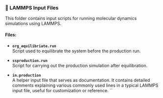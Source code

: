 ### 🧾 LAMMPS Input Files

This folder contains input scripts for running molecular dynamics simulations using LAMMPS.

#### Files:

- **`org_equilibriate.run`**  
  Script used to equilibrate the system before the production run.

- **`ssproduction.run`**  
  Script for carrying out the production simulation after equilibration.

- **`in.production`**  
  A helper input file that serves as documentation. It contains detailed comments explaining various commonly used lines in a typical LAMMPS input file, useful for customization or reference.
``
